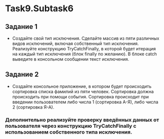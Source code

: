 # Task9.Subtask6
## Задание 1
* Создайте свой тип исключения.
Сделайте массив из пяти различных видов исключений, включая собственный тип исключения. Реализуйте конструкцию TryCatchFinally, в которой будет итерация на каждый тип исключения (блок finally по желанию).
В блоке catch выведите в консольном сообщении текст исключения.
## Задание 2
* Создайте консольное приложение, в котором будет происходить сортировка списка фамилий из пяти человек. Сортировка должна происходить при помощи события.
Сортировка происходит при введении пользователем либо числа 1 (сортировка А-Я), либо числа 2 (сортировка Я-А).

### Дополнительно реализуйте проверку введённых данных от пользователя через конструкцию TryCatchFinally с использованием собственного типа исключения.
